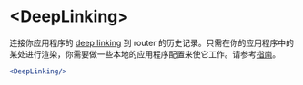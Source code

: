 # &lt;DeepLinking>

连接你应用程序的 [deep linking][Linking] 到 router 的历史记录。只需在你的应用程序中的某处进行渲染，你需要做一些本地的应用程序配置来使它工作。请参考[指南](../guides/deep-linking.md)。

```jsx
<DeepLinking/>
```

[Linking]: https://facebook.github.io/react-native/docs/linking.html

